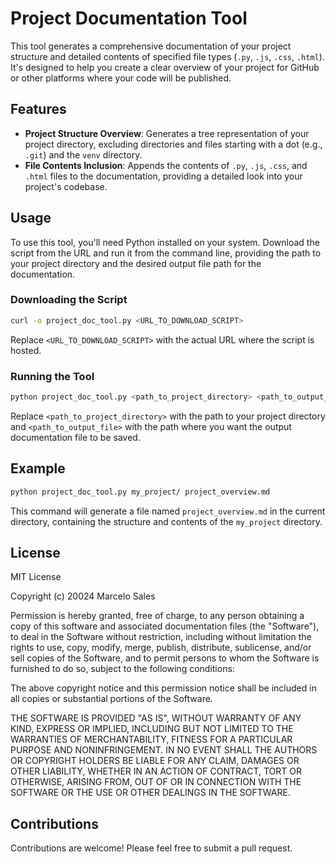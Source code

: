 
# Project Documentation Tool

This tool generates a comprehensive documentation of your project structure and detailed contents of specified file types (`.py`, `.js`, `.css`, `.html`). It's designed to help you create a clear overview of your project for GitHub or other platforms where your code will be published.

## Features

- **Project Structure Overview**: Generates a tree representation of your project directory, excluding directories and files starting with a dot (e.g., `.git`) and the `venv` directory.
- **File Contents Inclusion**: Appends the contents of `.py`, `.js`, `.css`, and `.html` files to the documentation, providing a detailed look into your project's codebase.

## Usage

To use this tool, you'll need Python installed on your system. Download the script from the URL and run it from the command line, providing the path to your project directory and the desired output file path for the documentation.

### Downloading the Script

```bash
curl -o project_doc_tool.py <URL_TO_DOWNLOAD_SCRIPT>
```

Replace `<URL_TO_DOWNLOAD_SCRIPT>` with the actual URL where the script is hosted.

### Running the Tool

```bash
python project_doc_tool.py <path_to_project_directory> <path_to_output_file>
```

Replace `<path_to_project_directory>` with the path to your project directory and `<path_to_output_file>` with the path where you want the output documentation file to be saved.

## Example

```bash
python project_doc_tool.py my_project/ project_overview.md
```

This command will generate a file named `project_overview.md` in the current directory, containing the structure and contents of the `my_project` directory.

## License

MIT License

Copyright (c) 20024 Marcelo Sales

Permission is hereby granted, free of charge, to any person obtaining a copy
of this software and associated documentation files (the "Software"), to deal
in the Software without restriction, including without limitation the rights
to use, copy, modify, merge, publish, distribute, sublicense, and/or sell
copies of the Software, and to permit persons to whom the Software is
furnished to do so, subject to the following conditions:

The above copyright notice and this permission notice shall be included in all
copies or substantial portions of the Software.

THE SOFTWARE IS PROVIDED "AS IS", WITHOUT WARRANTY OF ANY KIND, EXPRESS OR
IMPLIED, INCLUDING BUT NOT LIMITED TO THE WARRANTIES OF MERCHANTABILITY,
FITNESS FOR A PARTICULAR PURPOSE AND NONINFRINGEMENT. IN NO EVENT SHALL THE
AUTHORS OR COPYRIGHT HOLDERS BE LIABLE FOR ANY CLAIM, DAMAGES OR OTHER
LIABILITY, WHETHER IN AN ACTION OF CONTRACT, TORT OR OTHERWISE, ARISING FROM,
OUT OF OR IN CONNECTION WITH THE SOFTWARE OR THE USE OR OTHER DEALINGS IN THE
SOFTWARE.

## Contributions

Contributions are welcome! Please feel free to submit a pull request.
